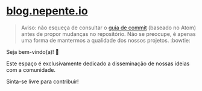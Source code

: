 <h1><a href="http://blog.nepente.io/" target="_blank">blog.nepente.io</a></h1>

> Aviso: não esqueça de consultar o <a href="https://atom.io/docs/latest/contributing#git-commit-messages" target="_blank">guia de commit</a> (baseado no Atom) antes de propor mudanças no repositório. Não se preocupe, é apenas uma forma de mantermos a qualidade dos nossos projetos. :bowtie:

Seja bem-vindo(a)! :pray:  

Este espaço é exclusivamente dedicado a disseminação de nossas ideias com a comunidade.  

Sinta-se livre para contribuir!
